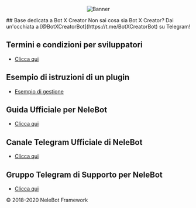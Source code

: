 <p align="center"> 
    <img src="https://telegra.ph/file/ac6357a663d43d529cb53.jpg" alt="Banner" /> 
</p>
## Base dedicata a Bot X Creator
Non sai cosa sia Bot X Creator? Dai un'occhiata a [@BotXCreatorBot](https://t.me/BotXCreatorBot) su Telegram!

## Termini e condizioni per sviluppatori
- [Clicca qui](https://telegra.ph/Developer-Terms-and-Conditions-of-Bot-X-Creator-10-27)

## Esempio di istruzioni di un plugin
- [Esempio di gestione](https://telegra.ph/Management-Instructions-10-25)

## Guida Ufficiale per NeleBot
- [Clicca qui](https://telegra.ph/NeleBot--PHP-Framework-per-Bot-Telegram-07-20)

## Canale Telegram Ufficiale di NeleBot
- [Clicca qui](https://t.me/NelePHPFramework)

## Gruppo Telegram di Supporto per NeleBot
- [Clicca qui](https://t.me/NeleBotSupport)
 
© 2018-2020 NeleBot Framework
